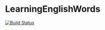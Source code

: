 # LearningEnglishWords
[![Build Status](https://travis-ci.org/miranadark/LearningEnglishWords.svg?branch=master)](https://travis-ci.org/github/miranadark/LearningEnglishWords)
